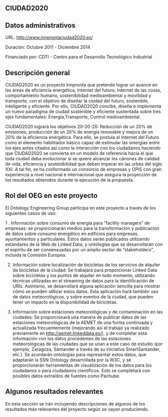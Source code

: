 ## CIUDAD2020

## Datos administrativos

URL: http://www.innprontaciudad2020.es/

Duración: Octubre 2011 - Diciembre 2014

Financiado por:  CDTI - Centro para el Desarrollo Tecnológico Industrial

## Descripción general

CIUDAD2020 es un proyecto Innpronta que pretende lograr un avance en las áreas de eficiencia energética, Internet del futuro, Internet de las cosas, comportamiento humano, sostenibilidad medioambiental y movilidad y transporte, con el objetivo de diseñar la ciudad del futuro, sostenible, inteligente y eficiente.  Por ello, CIUDAD2020 concibe, diseña e implementa un nuevo paradigma de ciudad sostenible y eficiente sustentada sobre tres ejes fundamentales: Energía,Transporte, Control medioambiental. 

CIUDAD2020 logrará los objetivos 20-20-20: Reducción de un 20% de emisiones, producción de un 20% de energía renovable y mejora de un 20% de la eficiencia energética. Para ello, se postula al Internet del Futuro como el elemento habilitador básico capaz de estimular las sinergias entre los ejes antes citados así como la interacción con los ciudadanos haciendo que CIUDAD2020 se convierta en un modelo de referencia hacia el que toda ciudad deba evolucionar si se quiere alcanzar los cánones de calidad de vida, eficiencia y sostenibilidad que deben imperar en las urbes del siglo XXI. A tal fin, se ha conformado un consorcio de empresas y OPIS con gran experiencia a nivel nacional e internacional que asegura la proyección de los resultados obtenidos durante la ejecución de la propuesta. 


## Rol del OEG en este proyecto

El Ontology Engineering Group participa en este proyecto a través de los siguientes casos de uso:

1 . Información sobre consumo de energía para “facility managers” de empresas: se proporcionarán medios para la transformación y publicación de datos sobre consumo energético en edificios para empresas, ayuntamientos y particulares. Estos datos serán publicados utilizando estándares de la Web de Linked Data, y ontologías que se desarrollarán con el espíritu de ser consensuadas por un amplio sector de “stakeholders”, incluida la Comisión Europea. 

2. Información sobre localización de bicicletas de los servicios de alquiler de bicicletas de la ciudad: Se trabajará para proporcionar Linked Data sobre bicicletas y los puntos de alquiler en todo momento, utilizando técnicas utilizadas en el streaming de datos para la identificación de URIs. Asimismo, se desarrollará alguna aplicación sencilla para mostrar cómo se pueden utilizar estos datos. Esta aplicación hará también uso de datos meteorológicos, y sobre eventos de la ciudad, que pueden tener un impacto en la disponibilidad de bicicletas.

3. Información sobre estaciones meteorológicas y de contaminación en las ciudades: Se proporcionará una manera de publicar datos de las estaciones meteorológicas de la AEMET de una forma continuada y actualizada frecuentemente (mejorando así el trabajo ya realizado previamente en http://aemet.linkeddata.es/), y de completar esta información con los datos procedentes de las estaciones meteorológicas de las ciudades que se unan a este caso de estudio (por ejemplo, Zaragoza, Santander a través de su iniciativa SmartSantander, etc.). Se acordarán ontologías para representar estos datos, que adaptarán la SSN Ontology desarrollada por la W3C, y se proporcionarán herramientas de visualización de los datos para los ciudadanos o para ciudadanos científicos. Esto se completará con posibles datos extraídos de fuentes como Pachube.

## Algunos resultados relevantes
En esta sección se irán incluyendo descripciones de algunos de los resultados más relevantes del proyecto según se vayan produciendo.